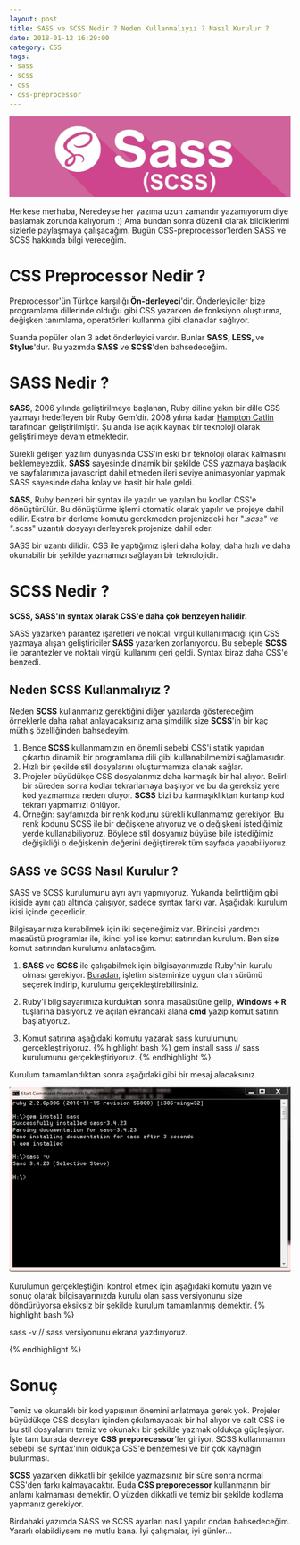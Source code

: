 ```yaml
---
layout: post
title: SASS ve SCSS Nedir ? Neden Kullanmalıyız ? Nasıl Kurulur ?
date: 2018-01-12 16:29:00
category: CSS
tags:
- sass
- scss
- css
- css-preprocessor
---
```

<div class="bg-image-post">
<img style="max-height:500px;" src="./static/images/post_image/sass-ve-scss-nedir-neden-kullanmaliyiz-nasil-kurulur.html/bg.jpg" alt="image">
</div>


Herkese merhaba,
Neredeyse her yazıma uzun zamandır yazamıyorum diye başlamak zorunda kalıyorum :) Ama bundan sonra düzenli olarak bildiklerimi sizlerle paylaşmaya çalışacağım. Bugün CSS-preprocessor'lerden SASS ve SCSS hakkında bilgi vereceğim.

<h1>CSS Preprocessor Nedir ?</h1>

Preprocessor'ün Türkçe karşılığı <strong>Ön-derleyeci</strong>'dir. Önderleyiciler bize programlama dillerinde olduğu gibi CSS yazarken de fonksiyon oluşturma, değişken tanımlama, operatörleri kullanma gibi olanaklar sağlıyor.

Şuanda popüler olan 3 adet önderleyici vardır. Bunlar <strong>SASS, LESS, </strong>ve <strong>Stylus</strong>'dur. Bu yazımda <strong>SASS </strong> ve <strong>SCSS</strong>'den bahsedeceğim.

<h1>SASS Nedir ?</h1>
<strong>SASS</strong>, 2006 yılında geliştirilmeye başlanan, Ruby diline yakın bir dille CSS yazmayı hedefleyen bir Ruby Gem'dir. 2008 yılına kadar <a href="https://www.google.com.tr/search?q=Hampton+Catlin&oq=Hampton+Catlin&aqs=chrome..69i57.150j0j7&sourceid=chrome&ie=UTF-8" target="_blank">Hampton Catlin</a> tarafından geliştirilmiştir. Şu anda ise açık kaynak bir teknoloji olarak geliştirilmeye devam etmektedir.

Sürekli gelişen yazılım dünyasında CSS'in eski bir teknoloji olarak kalmasını beklemeyezdik. <strong>SASS</strong> sayesinde dinamik bir şekilde CSS yazmaya başladık ve sayfalarımıza javascript dahil etmeden ileri seviye animasyonlar yapmak SASS sayesinde daha kolay ve basit bir hale geldi.

<strong>SASS</strong>, Ruby benzeri bir syntax ile yazılır ve yazılan bu kodlar CSS'e dönüştürülür. Bu dönüştürme işlemi otomatik olarak yapılır ve projeye dahil edilir. Ekstra bir derleme komutu gerekmeden projenizdeki her "*.sass" ve "*.scss" uzantılı dosyayı derleyerek projenize dahil eder.

SASS bir uzantı dilidir. CSS ile yaptığımız işleri daha kolay, daha hızlı ve daha okunabilir bir şekilde yazmamızı sağlayan bir teknolojidir.

<h1>SCSS Nedir ?</h1>
<strong>SCSS, SASS'ın syntax olarak CSS'e daha çok benzeyen halidir.</strong>

SASS yazarken parantez işaretleri ve noktalı virgül kullanılmadığı için CSS yazmaya alışan geliştiriciler <strong>SASS</strong> yazarken zorlanıyordu. Bu sebeple <strong>SCSS</strong> ile parantezler ve noktalı virgül kullanımı geri geldi. Syntax biraz daha CSS'e benzedi.

<h2>Neden SCSS Kullanmalıyız ?</h2>
Neden <strong>SCSS</strong> kullanmanız gerektiğini diğer yazılarda göstereceğim örneklerle daha rahat anlayacaksınız ama şimdilik size <strong>SCSS</strong>'in bir kaç müthiş özelliğinden bahsedeyim.

1. Bence <strong>SCSS</strong> kullanmamızın en önemli sebebi CSS'i statik yapıdan çıkartıp dinamik bir programlama dili gibi kullanabilmemizi sağlamasıdır.
2. Hızlı bir şekilde stil dosyalarını oluşturmamıza olanak sağlar.
3. Projeler büyüdükçe CSS dosyalarımız daha karmaşık bir hal alıyor. Belirli bir süreden sonra kodlar tekrarlamaya başlıyor ve bu da gereksiz yere kod yazmamıza neden oluyor. <strong>SCSS</strong> bizi bu karmaşıklıktan kurtarıp kod tekrarı yapmamızı önlüyor.
4. Örneğin: sayfamızda bir renk kodunu sürekli kullanmamız gerekiyor. Bu renk kodunu SCSS ile bir değişkene atıyoruz ve o değişkeni istediğimiz yerde kullanabiliyoruz. Böylece stil dosyamız büyüse bile istediğimiz değişikliği o değişkenin değerini değiştirerek tüm sayfada yapabiliyoruz.


<h2>SASS ve SCSS Nasıl Kurulur ?</h2>
SASS ve SCSS kurulumunu ayrı ayrı yapmıyoruz. Yukarıda belirttiğim gibi ikiside aynı çatı altında çalışıyor, sadece syntax farkı var. Aşağıdaki kurulum ikisi içinde geçerlidir.

Bilgisayarınıza kurabilmek için iki seçeneğimiz var. Birincisi yardımcı  masaüstü programlar ile, ikinci yol ise komut satırından kurulum. Ben size komut satırından kurulumu anlatacağım.

1. <strong>SASS</strong> ve <strong>SCSS</strong> ile çalışabilmek için bilgisayarımızda Ruby'nin kurulu olması gerekiyor.
<a href="https://rubyinstaller.org/downloads/">Buradan</a>, işletim sisteminize uygun olan sürümü seçerek indirip, kurulumu gerçekleştirebilirsiniz.

2. Ruby'i bilgisayarımıza kurduktan sonra masaüstüne gelip, <strong>Windows + R</strong> tuşlarına basıyoruz ve açılan ekrandaki alana <strong>cmd</strong> yazıp komut satırını başlatıyoruz.

3. Komut satırına aşağıdaki komutu yazarak sass kurulumunu gerçekleştiriyoruz.
{% highlight bash %}
gem install sass 	// sass kurulumunu gerçekleştiriyoruz.
{% endhighlight %}

Kurulum tamamlandıktan sonra aşağıdaki gibi bir mesaj alacaksınız. 

<img class="img-responsive" src="../static/images/post_image/sass-ve-scss-nedir-neden-kullanmaliyiz-nasil-kurulur.html/1.png" />

Kurulumun gerçekleştiğini kontrol etmek için aşağıdaki komutu yazın ve sonuç olarak bilgisayarınızda kurulu olan sass versiyonunu size döndürüyorsa eksiksiz bir şekilde kurulum tamamlanmış demektir.
{% highlight bash %}

sass -v 	// sass versiyonunu ekrana yazdırıyoruz.

{% endhighlight %}

<h1>Sonuç</h1>
Temiz ve okunaklı bir kod yapısının önemini anlatmaya gerek yok. Projeler büyüdükçe CSS dosyları içinden çıkılamayacak bir hal alıyor ve salt CSS ile bu stil dosyalarını temiz ve okunaklı bir şekilde yazmak oldukça güçleşiyor. İşte tam burada devreye <strong>CSS preporecessor</strong>'ler giriyor. SCSS kullanmamın sebebi ise syntax'ının oldukça CSS'e benzemesi ve bir çok kaynağın bulunması.

<strong>SCSS</strong> yazarken dikkatli bir şekilde yazmazsınız bir süre sonra normal CSS'den farkı kalmayacaktır. Buda <strong>CSS preporecessor</strong> kullanmanın bir anlamı kalmaması demektir. O yüzden dikkatli ve temiz bir şekilde kodlama yapmanız gerekiyor.

Birdahaki yazımda SASS ve SCSS ayarları nasıl yapılır ondan bahsedeceğim. Yararlı olabildiysem ne mutlu bana.
İyi çalışmalar, iyi günler...

